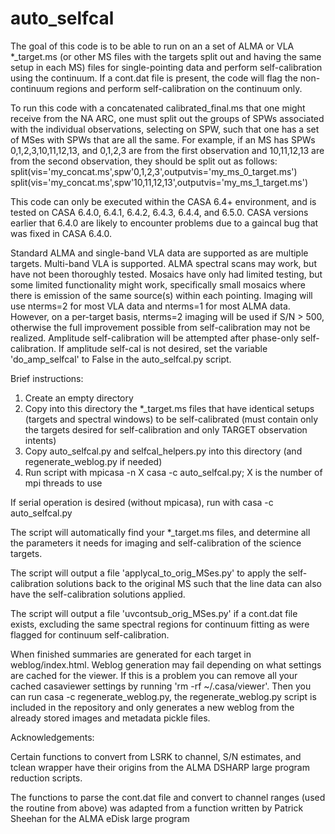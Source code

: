# auto_selfcal
The goal of this code is to be able to run on an a set of ALMA or VLA *_target.ms (or other MS files with the targets split out and having the same setup in each MS) files for single-pointing data and perform self-calibration using the continuum. If a cont.dat file is present, the code will flag the non-continuum regions and perform self-calibration on the continuum only.

To run this code with a concatenated calibrated_final.ms that one might receive from the NA ARC, one must split out the groups of SPWs associated with the individual observations, selecting on SPW, such that one has a set of MSes with SPWs that are all the same. For example, if an MS has SPWs 0,1,2,3,10,11,12,13, and 0,1,2,3 are from the first observation and 10,11,12,13 are from the second observation, they should be split out as follows:
split(vis='my_concat.ms',spw'0,1,2,3',outputvis='my_ms_0_target.ms')
split(vis='my_concat.ms',spw'10,11,12,13',outputvis='my_ms_1_target.ms')


This code can only be executed within the CASA 6.4+ environment, and is tested on CASA 6.4.0, 6.4.1, 6.4.2, 6.4.3, 6.4.4, and 6.5.0. CASA versions earlier that 6.4.0 are likely to encounter problems due to a gaincal bug that was fixed in CASA 6.4.0.

Standard ALMA and single-band VLA data are supported as are multiple targets.
Multi-band VLA is supported.
ALMA spectral scans may work, but have not been thoroughly tested.
Mosaics have only had limited testing, but some limited functionality might work, specifically small mosaics where there is emission of the same source(s) within each pointing.
Imaging will use nterms=2 for most VLA data and nterms=1 for most ALMA data. However, on a per-target basis, nterms=2 imaging will be used if S/N > 500, otherwise the full improvement possible from self-calibration may not be realized.
Amplitude self-calibration will be attempted after phase-only self-calibration. If amplitude self-cal is not desired, set the variable 'do_amp_selfcal' to False in the auto_selfcal.py script.

Brief instructions:
1. Create an empty directory
2. Copy into this directory the *_target.ms files that have identical setups (targets and spectral windows) to be self-calibrated (must contain only the targets desired for self-calibration and only TARGET observation intents)
4. Copy auto_selfcal.py and selfcal_helpers.py into this directory (and regenerate_weblog.py if needed)
5. Run script with mpicasa -n X casa -c auto_selfcal.py; X is the number of mpi threads to use

If serial operation is desired (without mpicasa), run with casa -c auto_selfcal.py

The script will automatically find your *_target.ms files, and determine all the parameters it needs for imaging and self-calibration of the science targets.

The script will output a file 'applycal_to_orig_MSes.py' to apply the self-calibration solutions back to the original MS such that the line data can also have the self-calibration solutions applied.

The script will output a file 'uvcontsub_orig_MSes.py' if a cont.dat file exists, excluding the same spectral regions for continuum fitting as were flagged for continuum self-calibration.

When finished summaries are generated for each target in weblog/index.html. Weblog generation may fail depending on what settings are cached for the viewer. If this is a problem you can remove all your cached casaviewer settings by running 'rm -rf ~/.casa/viewer'. Then you can run casa -c regenerate_weblog.py, the regenerate_weblog.py script is included in the repository and only generates a new weblog from the already stored images and metadata pickle files.

Acknowledgements:

Certain functions to convert from LSRK to channel, S/N estimates, and tclean wrapper have their origins from the ALMA DSHARP large program reduction scripts.

The functions to parse the cont.dat file and convert to channel ranges (used the routine from above) was adapted from a function written by Patrick Sheehan for the ALMA eDisk large program
